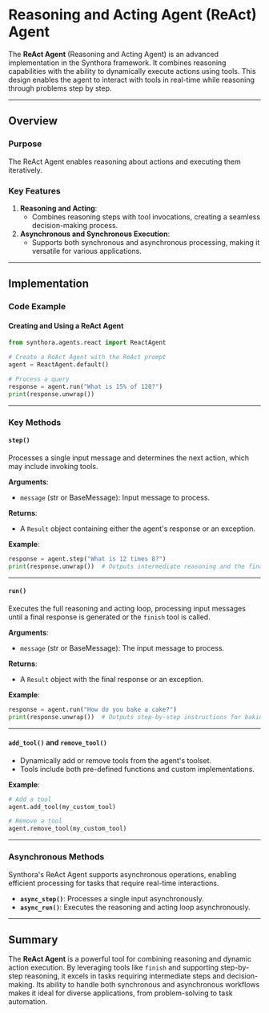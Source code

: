 # Reasoning and Acting Agent (ReAct) Agent

The **ReAct Agent** (Reasoning and Acting Agent) is an advanced implementation in the Synthora framework. It combines reasoning capabilities with the ability to dynamically execute actions using tools. This design enables the agent to interact with tools in real-time while reasoning through problems step by step.

---

## Overview

### Purpose
The ReAct Agent enables reasoning about actions and executing them iteratively.

### Key Features
1. **Reasoning and Acting**:
   - Combines reasoning steps with tool invocations, creating a seamless decision-making process.
2. **Asynchronous and Synchronous Execution**:
   - Supports both synchronous and asynchronous processing, making it versatile for various applications.

---

## Implementation

### Code Example

#### Creating and Using a ReAct Agent

```python
from synthora.agents.react import ReactAgent

# Create a ReAct Agent with the ReAct prompt
agent = ReactAgent.default()

# Process a query
response = agent.run("What is 15% of 120?")
print(response.unwrap()) 
```

---

### Key Methods

#### `step()`
Processes a single input message and determines the next action, which may include invoking tools.

**Arguments**:
- `message` (str or BaseMessage): Input message to process.

**Returns**:
- A `Result` object containing either the agent's response or an exception.

**Example**:
```python
response = agent.step("What is 12 times 8?")
print(response.unwrap())  # Outputs intermediate reasoning and the final result.
```

---

#### `run()`
Executes the full reasoning and acting loop, processing input messages until a final response is generated or the `finish` tool is called.

**Arguments**:
- `message` (str or BaseMessage): The input message to process.

**Returns**:
- A `Result` object with the final response or an exception.

**Example**:
```python
response = agent.run("How do you bake a cake?")
print(response.unwrap())  # Outputs step-by-step instructions for baking a cake.
```

---

#### `add_tool()` and `remove_tool()`
- Dynamically add or remove tools from the agent's toolset.
- Tools include both pre-defined functions and custom implementations.

**Example**:
```python
# Add a tool
agent.add_tool(my_custom_tool)

# Remove a tool
agent.remove_tool(my_custom_tool)
```

---

### Asynchronous Methods

Synthora's ReAct Agent supports asynchronous operations, enabling efficient processing for tasks that require real-time interactions.

- **`async_step()`**: Processes a single input asynchronously.
- **`async_run()`**: Executes the reasoning and acting loop asynchronously.

---

## Summary

The **ReAct Agent** is a powerful tool for combining reasoning and dynamic action execution. By leveraging tools like `finish` and supporting step-by-step reasoning, it excels in tasks requiring intermediate steps and decision-making. Its ability to handle both synchronous and asynchronous workflows makes it ideal for diverse applications, from problem-solving to task automation.